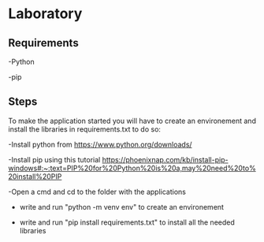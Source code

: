 # Laboratory 


## **Requirements**

-Python

-pip 


## Steps

To make the application started you will have to create an environement and install the libraries in requirements.txt to do so:

-Install python from https://www.python.org/downloads/

-Install pip using this tutorial https://phoenixnap.com/kb/install-pip-windows#:~:text=PIP%20for%20Python%20is%20a,may%20need%20to%20install%20PIP

-Open a cmd and cd to the folder with the applications 

- write and run "python -m venv env" to create an environement

- write and run "pip install requirements.txt" to install all the needed libraries 
